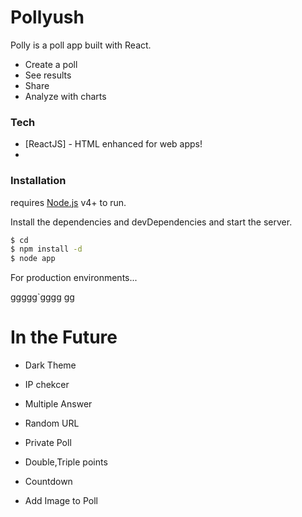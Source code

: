 # Pollyush

Polly is a poll app built with React.

  - Create a poll
  - See results
  - Share
  - Analyze with charts



### Tech

* [ReactJS] - HTML enhanced for web apps!
* 


### Installation

 requires [Node.js](https://nodejs.org/) v4+ to run.

Install the dependencies and devDependencies and start the server.

```sh
$ cd 
$ npm install -d
$ node app
```

For production environments...

ggggg`gggg
gg



# In the Future

  - Dark Theme
  - IP chekcer
  - Multiple Answer
  - Random URL
  - Private Poll
  - Double,Triple points

  - Countdown
  - Add Image to Poll